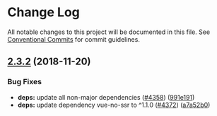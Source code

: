 # Change Log

All notable changes to this project will be documented in this file.
See [Conventional Commits](https://conventionalcommits.org) for commit guidelines.

## [2.3.2](https://github.com/nuxt/nuxt.js/compare/v2.3.1...v2.3.2) (2018-11-20)


### Bug Fixes

* **deps:** update all non-major dependencies ([#4358](https://github.com/nuxt/nuxt.js/issues/4358)) ([991e191](https://github.com/nuxt/nuxt.js/commit/991e191))
* **deps:** update dependency vue-no-ssr to ^1.1.0 ([#4372](https://github.com/nuxt/nuxt.js/issues/4372)) ([a7a52b0](https://github.com/nuxt/nuxt.js/commit/a7a52b0))

